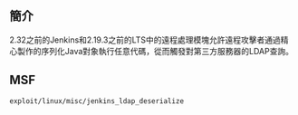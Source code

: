 簡介
----

2.32之前的Jenkins和2.19.3之前的LTS中的遠程處理模塊允許遠程攻擊者通過精心製作的序列化Java對象執行任意代碼，從而觸發對第三方服務器的LDAP查詢。

MSF
---

    exploit/linux/misc/jenkins_ldap_deserialize
